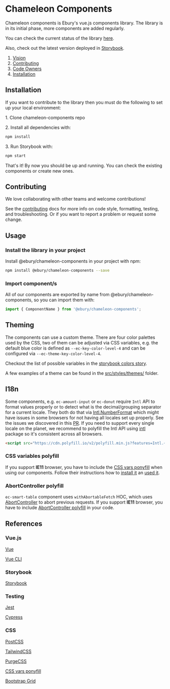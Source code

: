 # Chameleon Components

Chameleon components is Ebury's vue.js components library.
The library is in its initial phase, more components are added regularly.

You can check the current status of the library [here](https://docs.google.com/spreadsheets/d/101NhAtDJ_6YLybdmWnhTvfem9yCtCeHJK5LtCZcX6Rk/edit#gid=0).

Also, check out the latest version deployed in [Storybook](https://chameleon.ebury.now.sh/).

1. [Vision](VISION.md)
1. [Contributing](#markdown-header-contributing)
1. [Code Owners](CODEOWNERS)
1. [Installation](#markdown-header-installation)

## Installation

If you want to contribute to the library then you must do the following to set up your local environment:

1\. Clone chameleon-components repo

2\. Install all dependencies with:

```sh
npm install
```

3\. Run Storybook with:

```sh
npm start
```

That's it!
By now you should be up and running. You can check the existing components or create new ones.

## Contributing

We love collaborating with other teams and welcome contributions!

See the [contributing](CONTRIBUTING.md) docs for more info on code style, formatting, testing, and troubleshooting. Or if you want to report a problem or request some change.

## Usage

### Install the library in your project

Install @ebury/chameleon-components in your project with npm:

```sh
npm install @ebury/chameleon-components --save
```

### Import component/s

All of our components are exported by name from @ebury/chameleon-components, so you can import them with:

```js
import { ComponentName } from '@ebury/chameleon-components';
```

## Theming

The components can use a custom theme. There are four color palettes used by the CSS, two of them can be adjusted via
CSS variables, e.g. the default blue color is defined as `--ec-key-color-level-4` and can be configured via `--ec-theme-key-color-level-4`.

Checkout the list of possible variables in the [storybook colors story](https://chameleon.ebury.now.sh/?path=/story/css-colors-all).

A few examples of a theme can be found in the [src/styles/themes/](src/styles/themes/) folder.

## I18n

Some components, e.g. `ec-amount-input` or `ec-donut` require `Intl` API to format values properly or to detect
what is the decimal/grouping separator for a current locale. They both do that via [Intl.NumberFormat](https://developer.mozilla.org/en-US/docs/Web/JavaScript/Reference/Global_Objects/Intl/NumberFormat)
which might have issues in some browsers for not having all locales set up properly. See the issues we discovered in this [PR](https://github.com/Ebury/chameleon/pull/156#issuecomment-623705733).
If you need to support every single locale on the planet, we recommend to polyfill the Intl API using [intl](https://www.npmjs.com/package/intl) package
so it's consistent across all browsers.

```html
<script src="https://cdn.polyfill.io/v2/polyfill.min.js?features=Intl.~locale.en|always"></script>
```

### CSS variables polyfill

If you support **IE11** browser, you have to include the [CSS vars ponyfill](https://jhildenbiddle.github.io/css-vars-ponyfill/#/) when using our components.
Follow their instructions how to [install it](https://jhildenbiddle.github.io/css-vars-ponyfill/#/?id=installation) an [used it](https://jhildenbiddle.github.io/css-vars-ponyfill/#/?id=usage).

### AbortController polyfill

`ec-smart-table` component uses `withAbortableFetch` HOC, which uses [AbortController](https://developer.mozilla.org/en-US/docs/Web/API/AbortController) to
abort previous requests. If you support **IE11** browser, you have to include [AbortController polyfill](https://www.npmjs.com/package/abortcontroller-polyfill) in your code.


## References

### Vue.js

[Vue](https://vuejs.org/)

[Vue CLI](https://cli.vuejs.org/)

### Storybook

[Storybook](https://storybook.js.org/)

### Testing

[Jest](https://jestjs.io/)

[Cypress](https://www.cypress.io/)

### CSS

[PostCSS](https://postcss.org/)

[TailwindCSS](https://tailwindcss.com/)

[PurgeCSS](https://purgecss.com/plugins/postcss.html)

[CSS vars ponyfill](https://jhildenbiddle.github.io/css-vars-ponyfill/#/)

[Bootstrap Grid](https://getbootstrap.com/docs/4.0/layout/grid/)
